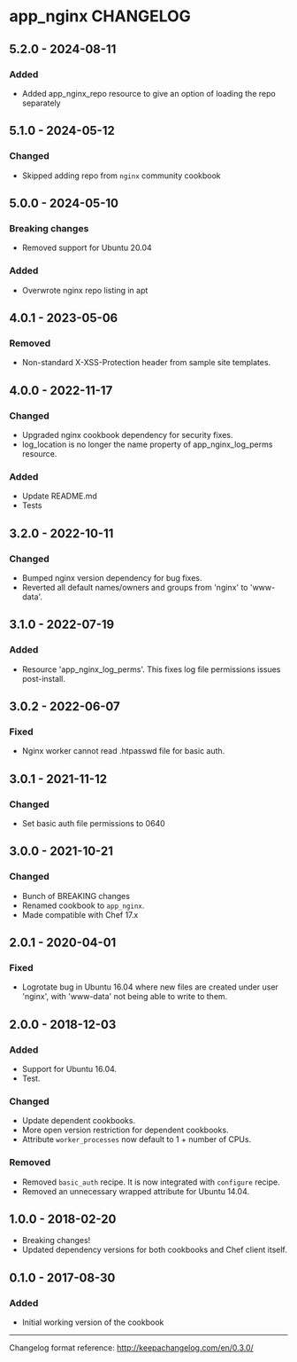 # app_nginx CHANGELOG

## 5.2.0 - 2024-08-11
### Added
- Added app_nginx_repo resource to give an option of loading the repo separately

## 5.1.0 - 2024-05-12
### Changed
- Skipped adding repo from `nginx` community cookbook

## 5.0.0 - 2024-05-10
### Breaking changes
- Removed support for Ubuntu 20.04

### Added
- Overwrote nginx repo listing in apt

## 4.0.1 - 2023-05-06
### Removed
- Non-standard X-XSS-Protection header from sample site templates.

## 4.0.0 - 2022-11-17
### Changed
- Upgraded nginx cookbook dependency for security fixes.
- log_location is no longer the name property of app_nginx_log_perms resource.

### Added
- Update README.md
- Tests

## 3.2.0 - 2022-10-11
### Changed
- Bumped nginx version dependency for bug fixes.
- Reverted all default names/owners and groups from 'nginx' to 'www-data'.

## 3.1.0 - 2022-07-19
### Added
- Resource 'app_nginx_log_perms'. This fixes log file permissions issues post-install.

## 3.0.2 - 2022-06-07
### Fixed
- Nginx worker cannot read .htpasswd file for basic auth.

## 3.0.1 - 2021-11-12
### Changed
- Set basic auth file permissions to 0640

## 3.0.0 - 2021-10-21
### Changed
- Bunch of BREAKING changes
- Renamed cookbook to `app_nginx`.
- Made compatible with Chef 17.x

## 2.0.1 - 2020-04-01
### Fixed
- Logrotate bug in Ubuntu 16.04 where new files are created under user 'nginx', with 'www-data' not being able to write to them.

## 2.0.0 - 2018-12-03
### Added
- Support for Ubuntu 16.04.
- Test.

### Changed
- Update dependent cookbooks.
- More open version restriction for dependent cookbooks.
- Attribute `worker_processes` now default to 1 + number of CPUs.

### Removed
- Removed `basic_auth` recipe. It is now integrated with `configure` recipe.
- Removed an unnecessary wrapped attribute for Ubuntu 14.04.

## 1.0.0 - 2018-02-20
- Breaking changes!
- Updated dependency versions for both cookbooks and Chef client itself.

## 0.1.0 - 2017-08-30
### Added
- Initial working version of the cookbook

---
Changelog format reference: http://keepachangelog.com/en/0.3.0/
